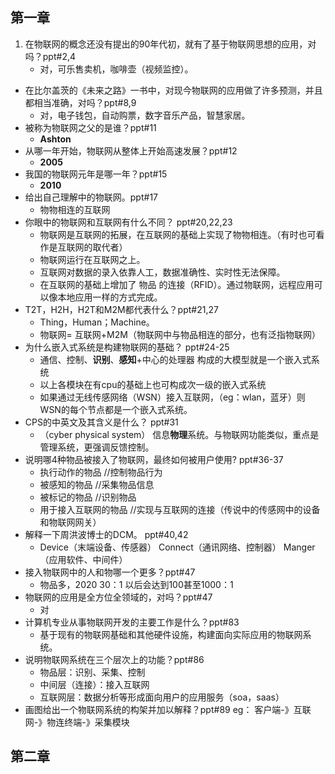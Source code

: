 ## 第一章 ##

1. 在物联网的概念还没有提出的90年代初，就有了基于物联网思想的应用，对吗？ppt#2,4
	- 对，可乐售卖机，咖啡壶（视频监控）。
- 在比尔盖茨的《未来之路》一书中，对现今物联网的应用做了许多预测，并且都相当准确，对吗？ppt#8,9
	- 对，电子钱包，自动购票，数字音乐产品，智慧家居。
- 被称为物联网之父的是谁？ppt#11 
	- **Ashton**
- 从哪一年开始，物联网从整体上开始高速发展？ppt#12
	- **2005**
- 我国的物联网元年是哪一年？ppt#15
	- **2010**
- 给出自己理解中的物联网。ppt#17
	- 物物相连的互联网
- 你眼中的物联网和互联网有什么不同？ ppt#20,22,23
	- 物联网是互联网的拓展，在互联网的基础上实现了物物相连。（有时也可看作是互联网的取代者）
	- 物联网运行在互联网之上。
	- 互联网对数据的录入依靠人工，数据准确性、实时性无法保障。
	- 在互联网的基础上增加了 物品 的连接（RFID）。通过物联网，远程应用可以像本地应用一样的方式完成。
- T2T，H2H，H2T和M2M都代表什么？ppt#21,27
	- Thing，Human；Machine。
	- 物联网= 互联网+M2M（物联网中与物品相连的部分，也有泛指物联网）
- 为什么嵌入式系统是构建物联网的基础？ ppt#24-25
	- 通信、控制、**识别**、**感知**+中心的处理器 构成的大模型就是一个嵌入式系统
	- 以上各模块在有cpu的基础上也可构成次一级的嵌入式系统
	- 如果通过无线传感网络（WSN）接入互联网，（eg：wlan，蓝牙）则WSN的每个节点都是一个嵌入式系统。
- CPS的中英文及其含义是什么？ ppt#31
	- （cyber physical system） 信息**物理**系统。与物联网功能类似，重点是管理系统，更强调反馈控制。
- 说明哪4种物品被接入了物联网，最终如何被用户使用? ppt#36-37
	- 执行动作的物品 //控制物品行为
	- 被感知的物品 //采集物品信息
	- 被标记的物品 //识别物品
	- 用于接入互联网的物品 //实现与互联网的连接（传说中的传感网中的设备和物联网网关）
- 解释一下周洪波博士的DCM。 ppt#40,42
	- Device（末端设备、传感器） Connect（通讯网络、控制器） Manger（应用软件、中间件）
- 接入物联网中的人和物哪一个更多？ppt#47
	- 物品多，2020 30：1 以后会达到100甚至1000：1
- 物联网的应用是全方位全领域的，对吗？ppt#47
	- 对
- 计算机专业从事物联网开发的主要工作是什么？ppt#83
	- 基于现有的物联网基础和其他硬件设施，构建面向实际应用的物联网系统。
- 说明物联网系统在三个层次上的功能？ppt#86
	- 物品层：识别、采集、控制
	- 中间层（连接）：接入互联网
	- 互联网层：数据分析等形成面向用户的应用服务（soa，saas）
- 画图给出一个物联网系统的构架并加以解释？ppt#89
	eg： 客户端-》互联网-》物连终端-》采集模块

## 第二章
